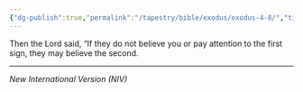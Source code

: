 ```yaml
---
{"dg-publish":true,"permalink":"/tapestry/bible/exodus/exodus-4-8/","title":"Exodus 4:8","hide":true,"tags":["bible-verse","bible-verse"],"dgHomeLink":true,"dgShowLocalGraph":true,"dgEnableSearch":true}
---
```


Then the Lord said, “If they do not believe you or pay attention to the first sign, they may believe the second.

---
*New International Version (NIV)*